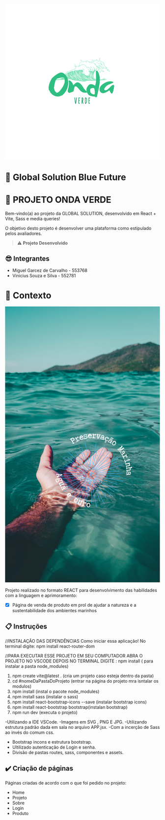 ![image](https://github.com/Vinissil/ondaVerde/blob/main/src/assets/ondaverde.svg)

# 🚀 Global Solution Blue Future
# 🚀  PROJETO ONDA VERDE

Bem-vindo(a) ao projeto da GLOBAL SOLUTION, desenvolvido em React + Vite, Sass e media queries!

O objetivo desto projeto é desenvolver uma plataforma como estipulado pelos avaliadores.

> ⚠️ **Projeto Desenvolvido**
## 😎 Integrantes
- Miguel Garcez de Carvalho - 553768
- Vinicius Souza e Silva - 552781

# 🧠 Contexto

![Projeto](https://github.com/Vinissil/ondaVerde/blob/main/src/assets/ondaverdeprojeto.png)

Projeto realizado no formato REACT para desenvolvimento das habilidades com a linguagem e aprimoramento:
- [x] Página de venda de produto em prol de ajudar a natureza e a sustentabilidade dos ambientes marinhos


## 📋 Instruções
//INSTALAÇÃO DAS DEPENDÊNCIAS 
Como iniciar essa aplicação!
No terminal digite: npm install react-router-dom

//PARA EXECUTAR ESSE PROJETO EM SEU COMPUTADOR ABRA O PROJETO NO VSCODE
DEPOIS NO TERMINAL DIGITE : npm install  ( para instalar a pasta node_modules)
1) npm create vite@latest .  (cria um projeto caso esteja dentro da pasta)
2) cd #nomeDaPastaDoProjeto (entrar na página do projeto mra isntalar os modulos)
3) npm install (instal o pacote node_modules)
4) npm install sass (instalar o sass)
5) npm install react-bootstrap-icons --save (instalar bootstrap icons)
6) npm install react-bootstrap bootstrap(instalan bootstrap)
7) npm run dev (executa o projeto)

-Utilizando a IDE VSCode.
-Imagens em SVG , PNG E JPG.
-Utilizando estrutura padrão dada em sala no arquivo APP.jsx.
-Com a incerção de Sass ao invés do comum css.
- Bootstrap incons e estrutura bootstrap.
- Ultilizado autenticação de Login e senha.
- Divisão de pastas routes, sass, componentes e assets.

## ✔️ Criação de páginas

Páginas criadas de acordo com o que foi pedido no projeto:

- Home
- Projeto
- Sobre
- Login
- Produto

